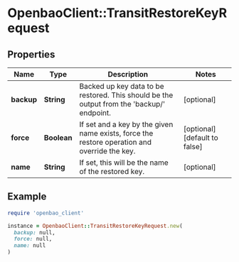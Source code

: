 # OpenbaoClient::TransitRestoreKeyRequest

## Properties

| Name | Type | Description | Notes |
| ---- | ---- | ----------- | ----- |
| **backup** | **String** | Backed up key data to be restored. This should be the output from the &#39;backup/&#39; endpoint. | [optional] |
| **force** | **Boolean** | If set and a key by the given name exists, force the restore operation and override the key. | [optional][default to false] |
| **name** | **String** | If set, this will be the name of the restored key. | [optional] |

## Example

```ruby
require 'openbao_client'

instance = OpenbaoClient::TransitRestoreKeyRequest.new(
  backup: null,
  force: null,
  name: null
)
```

